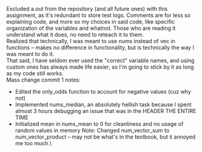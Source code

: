 Excluded a.out from the repository (and all future ones) with this assignment, as it's redundant to store test logs. Comments are for less so explaining code, and more so my choices in said code, like specific organization of the variables and whatnot. Those who are reading it understand what it does, no need to reteach it to them.\
Realized that technically, I was meant to use nums instead of vec in functions – makes no difference in functionality, but is technically the way I was meant to do it.\
That said, I have seldom ever used the "correct" variable names, and using custom ones has always made life easier, so I'm going to stick by it as long as my code still works.\
Mass change commit 1 notes:
- Edited the only_odds function to account for negative values (cuz why not)
- Implemented nums_median, an absolutely hellish task because I spent almost 3 hours debugging an issue that was in the HEADER THE ENTIRE TIME
- Initialized mean in nums_mean to 0 for cleanliness and no usage of random values in memory
Note: Changed num_vector_sum to num_vector_product – may not be what's in the textbook, but it annoyed me too much.\

